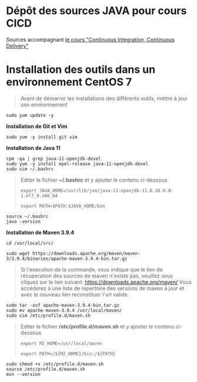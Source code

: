 # Dépôt des sources JAVA pour cours CICD 

Sources accompagnant [le cours "Continuous Integration, Continuous Delivery"](https://eazytraining.fr/cours/cicd-pour-developpeurs-debutez-avec-le-devops-quand-on-est-developpeur/)

# Installation des outils dans un environnement CentOS 7

> Avant de démarrer les installations des différents outils, mettre à jour son environnement

    sudo yum update -y

**Installation de Git et Vim**

    sudo yum -y install git vim

**Installation de Java 11**

    rpm -qa | grep java-11-openjdk-devel
    sudo yum -y install epel-release java-11-openjdk-devel
    sudo vim ~/.bashrc

> Editer le fichier **~/.bashrc** et y ajouter le contenu ci-dessous
> 
> ``` export JAVA_HOME=/usr/lib/jvm/java-11-openjdk-11.0.20.0.8-1.el7_9.x86_64 ```
> 
> ```export PATH=$PATH:$JAVA_HOME/bin ``` 

    source ~/.bashrc
    java -version

**Installation de Maven 3.9.4**

    cd /usr/local/src/

    sudo wget https://downloads.apache.org/maven/maven-3/3.9.4/binaries/apache-maven-3.9.4-bin.tar.gz
> Si l'execution de la commande, vous indique que le lien de récuperation des sources de maven n'existe pas, veuillez vous cliquez sur le lien suivant:
> https://downloads.apache.org/maven/
> Vous accéderez à une liste de répertoire des versions de maven à jour et avec le nouveau lien reconstituer l'url valide.
> 
    sudo tar -xvf apache-maven-3.9.4-bin.tar.gz
    sudo mv apache-maven-3.9.4 /usr/local/maven/
    sudo vim /etc/profile.d/maven.sh
> Editer le fichier **/etc/profile.d/maven.sh** et y ajouter le contenu ci-dessous
> 
> ``` export M2_HOME=/usr/local/maven ```
> 
> ```export PATH=/${M2_HOME}/bin:/${PATH} ``` 

    sudo chmod +x /etc/profile.d/maven.sh
    source /etc/profile.d/maven.sh
    mvn --version
